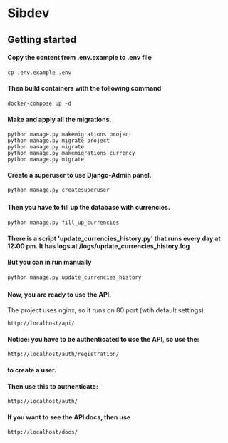 # Sibdev

## Getting started

#### Copy the content from .env.example to .env file
```
cp .env.example .env
```

#### Then build containers with the following command

```
docker-compose up -d
```

#### Make and apply all the migrations.

```
python manage.py makemigrations project
python manage.py migrate project
python manage.py migrate
python manage.py makemigrations currency
python manage.py migrate
```

#### Create a superuser to use Django-Admin panel.

```
python manage.py createsuperuser
```
###

#### Then you have to fill up the database with currencies.

```
python manage.py fill_up_currencies
```

#### There is a script 'update_currencies_history.py' that runs every day at 12:00 pm. It has logs at /logs/update_currencies_history.log
#### But you can in run manually
```
python manage.py update_currencies_history
```
###

#### Now, you are ready to use the API.
The project uses nginx, so it runs on 80 port (wtih default settings).
```
http://localhost/api/
```
#### Notice: you have to be authenticated to use the API, so use the:
```
http://localhost/auth/registration/
```
#### to create a user.
####

#### Then use this to authenticate:
```
http://localhost/auth/
```

#### If you want to see the API docs, then use
```
http://localhost/docs/
```

